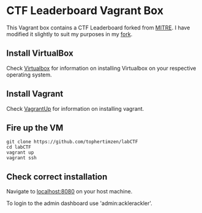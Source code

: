# CTF Leaderboard Vagrant Box

This Vagrant box contains a CTF Leaderboard forked from [MITRE](https://github.com/mitre-cyber-academy/ctf-scoreboard). I have modified it slightly to suit my purposes in my [fork](https://github.com/tophertimzen/ctf-scoreboard).  

## Install VirtualBox
Check [Virtualbox](https://www.virtualbox.org/wiki/Downloads) for information on installing Virtualbox on your respective operating system.

## Install Vagrant
Check [VagrantUp](http://www.vagrantup.com/downloads) for information on installing vagrant.

## Fire up the VM
```
git clone https://github.com/tophertimzen/labCTF
cd labCTF
vagrant up
vagrant ssh
```

## Check correct installation

Navigate to [localhost:8080](http://localhost:8080) on your host machine. 

To login to the admin dashboard use 'admin:acklerackler'.
